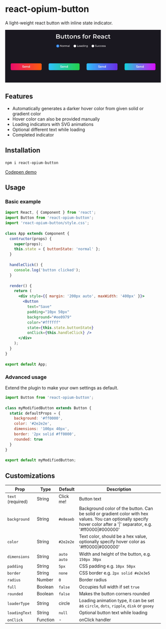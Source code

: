 # react-opium-button
A light-weight react button with inline state indicator.

<img src="https://github.com/pb03/react-opium-button/raw/master/demo.gif" width="680" alt="Demo">

## Features
* Automatically generates a darker hover color from given solid or gradient color
* Hover color can also be provided manually
* Loading indicators with SVG animations
* Optional different text while loading
* Completed indicator

## Installation
`npm i react-opium-button`

[Codepen demo](https://codepen.io/prasanjit/pen/dmraqZ)

## Usage

### Basic example
```jsx
import React, { Component } from 'react';
import Button from 'react-opium-button';
import 'react-opium-button/style.css';

class App extends Component {
  contructor(props) {
    super(props);
    this.state = { buttonState: 'normal' };
  }

  handleClick() {
    console.log('button clicked');
  }

  render() {
    return (
      <div style={{ margin: '200px auto', maxWidth: '400px' }}>
        <Button
          text="Save"
          padding="10px 50px"
          background="#ee0979"
          color="#ffffff"
          state={this.state.buttonState}
          onClick={this.handleClick} />
      </div>
    );
  }
}

export default App;
```

### Advanced usage
Extend the plugin to make your own settings as default.
```jsx
import Button from 'react-opium-button';

class myModifiedButton extends Button {
  static defaultProps = {
    background: '#ff0000',
    color: '#2e2e2e',
    dimensions: '100px 40px',
    border: '2px solid #ff0000',
    rounded: true
  }
}

export default myModifiedButton;
```

## Customizations

| Prop | Type | Default | Description |
|---|---|---|---|
| `text` (required) | String | Click me! | Button text |
| `background` | String | `#e8eaeb` | Background color of the button. Can be solid or gradient color with hex values. You can optionally specify hover color after a '&#124;' separator, e.g. '#ff0000&#124;#000000' |
| `color` | String | `#2e2e2e` | Text color, should be a hex value, optionally specify hover color as '#ff0000&#124;#000000' |
| `dimensions` | String | `auto auto` | Width and height of the button, e.g. `150px 30px` |
| `padding` | String | `5px` | CSS padding e.g. `10px 50px` |
| `border` | String | `none` | CSS border e.g. `2px solid #e2e3e5` |
| `radius` | Number | `0` | Border radius |
| `full` | Boolean | `false` | Occupies full width if set `true` |
| `rounded` | Boolean | `false` | Makes the button corners rounded |
| `loaderType` | String | circle | Loading animation type, it can be set as `circle`, `dots`, `ripple`, `disk` or `gooey` |
| `loadingText` | String | `null` | Optional button text while loading |
| `onClick` | Function | - | onClick handler |
